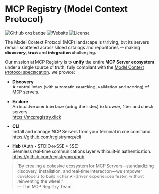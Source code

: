 # MCP Registry (Model Context Protocol)

[![GitHub org badge](https://img.shields.io/badge/organization-registrymcp-blue)](https://github.com/registrymcp) [![Website](https://img.shields.io/badge/website-mcpregistry.click-9cf)](https://mcpregistry.click) [![License](https://img.shields.io/badge/license-Apache%202.0-lightgrey)](LICENSE)

The Model Context Protocol (MCP) landscape is thriving, but its servers remain scattered across siloed catalogs and repositories — making **discovery**, **trust** and **integration** challenging. 

Our mission at MCP Registry is to **unify** the entire **MCP Server ecosystem** under a single source of truth, fully compliant with the [Model Context Protocol specification](https://modelcontextprotocol.io/introduction). We provide:

- **Discovery**  
  A central index (with automatic searching, validation and scoring) of MCP servers.  

- **Explore**  
  An intuitive user interface (using the index) to browse, filter and check servers.  
  https://mcpregistry.click

- **CLI**  
  Install and manage MCP Servers from your terminal in one command.  
  https://github.com/registrymcp/cli

- **Hub** (Auth • STDIO↔SSE • SSE)  
  Seamless real‑time communications layer with built‑in authentication.  
  https://github.com/registrymcp/hub

> “By creating a cohesive ecosystem for MCP Servers—standardizing discovery, installation, and real‑time interaction—we empower developers to build richer AI-driven experiences faster, without reinventing the wheel.”  
> — The MCP Registry Team
